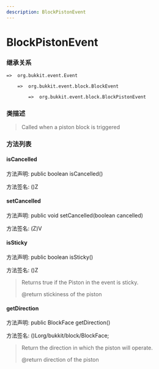 ```yaml
---
description: BlockPistonEvent
---
```


# BlockPistonEvent

### 继承关系

    =>  org.bukkit.event.Event

        =>  org.bukkit.event.block.BlockEvent

            =>  org.bukkit.event.block.BlockPistonEvent

### 类描述

> Called when a piston block is triggered

### 方法列表

#### isCancelled

方法声明: public boolean isCancelled()

方法签名: ()Z

#### setCancelled

方法声明: public void setCancelled(boolean cancelled)

方法签名: (Z)V

#### isSticky

方法声明: public boolean isSticky()

方法签名: ()Z

> Returns true if the Piston in the event is sticky.
>
> @return stickiness of the piston

#### getDirection

方法声明: public BlockFace getDirection()

方法签名: ()Lorg/bukkit/block/BlockFace;

> Return the direction in which the piston will operate.
>
> @return direction of the piston